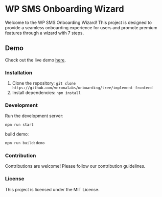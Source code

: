 # WP SMS Onboarding Wizard
Welcome to the WP SMS Onboarding Wizard! This project is designed to provide a seamless onboarding experience for users and promote premium features through a wizard with 7 steps.

## Demo

Check out the live demo [here](https://wpsms-onboarding.surge.sh).

### Installation

1. Clone the repository: `git clone https://github.com/veronalabs/onboarding/tree/implement-frontend`
2. Install dependencies: `npm install`

### Development
Run the development server:
```bash
npm run start
```
build demo:
```bash
npm run build:demo
```
### Contribution
Contributions are welcome! Please follow our contribution guidelines.

### License
This project is licensed under the MIT License.
